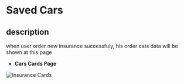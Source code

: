 # Saved Cars

## description

when user order new insurance successfuly, his order cats data will be shown at this page

- **Cars Cards Page**

![Insurance Cards](/images/account/account-2-1.png)
